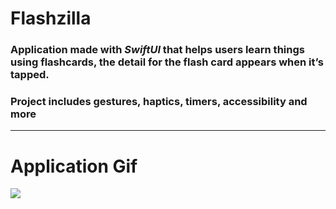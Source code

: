 # Flashzilla

### Application made with *SwiftUI* that helps users learn things using flashcards, the detail for the flash card appears when it’s tapped.

### Project includes gestures, haptics, timers, accessibility and more
---

# Application Gif

![](Flashzilla.gif)
